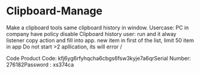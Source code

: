 # Clipboard-Manage
Make a clipboard tools same clipboard history in window. Usercase: PC in company have policy disable Clipboard history
user: run and it alway listener copy action and fill into app. new item in first of the list, limit 50 item in app
Do not start >2 apllication, its will error /

Code Product Code: kfj6yg6rfyhqcha6cbgs6fsw3kyje7a6qrSerial
Number: 276182Password
: xs374ca
